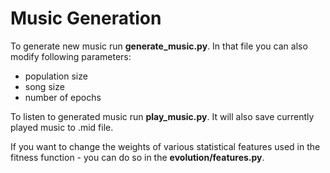 <h1>Music Generation</h1>

To generate new music run <b>generate_music.py</b>. 
In that file you can also modify following parameters:

- population size
- song size
- number of epochs



To listen to generated music run <b>play_music.py</b>. It will also save currently played music to .mid file.



If you want to change the weights of various statistical features used in the fitness function - you can do so in the  <b>evolution/features.py</b>. 

